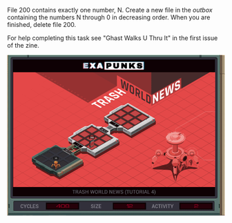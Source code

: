 File 200 contains exactly one number, N. Create a new file in the *outbox* containing the numbers N through 0 in decreasing order. When you are finished, delete file 200.

For help completing this task see "Ghast Walks U Thru It" in the first issue of the zine.

![Solution](https://github.com/shaisimel/Exapunks/blob/master/Solutions/04%20-%20TRASH%20WORLD%20NEWS/EXAPUNKS%20-%20TRASH%20WORLD%20NEWS%20(408%2C%2012%2C%202%2C%202019-02-13-18-54-09).gif)

